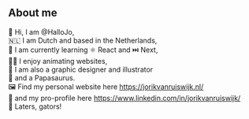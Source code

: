 <h2>About me</h2>

🐄 Hi, I am @HalloJo,<br/>
🇳🇱 I am Dutch and based in the Netherlands,<br/>
🌷 I am currently learning ⚛️ React and ⏭️ Next,<br/>
🏃‍♂️ I enjoy animating websites,<br/>
🎨 I am also a graphic designer and illustrator<br/>
🦖 and a Papasaurus.<br/>
🖼️ Find my personal website here https://jorikvanruiswijk.nl/<br/>
💼 and my pro-profile here https://www.linkedin.com/in/jorikvanruiswijk/<br/>
🐊 Laters, gators!
